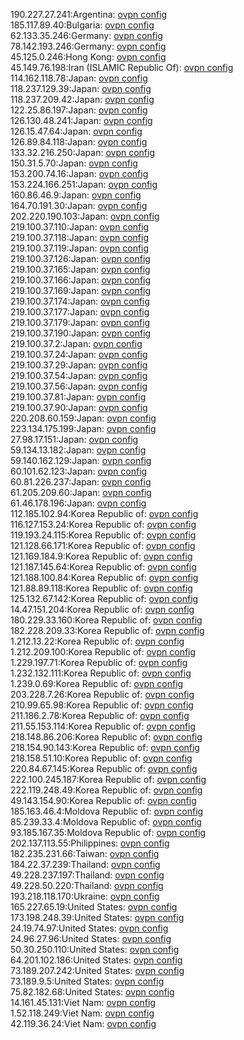 190.227.27.241:Argentina: [ovpn config](vpn/190_227_27_241.ovpn)  
185.117.89.40:Bulgaria: [ovpn config](vpn/185_117_89_40.ovpn)  
62.133.35.246:Germany: [ovpn config](vpn/62_133_35_246.ovpn)  
78.142.193.246:Germany: [ovpn config](vpn/78_142_193_246.ovpn)  
45.125.0.246:Hong Kong: [ovpn config](vpn/45_125_0_246.ovpn)  
45.149.76.198:Iran (ISLAMIC Republic Of): [ovpn config](vpn/45_149_76_198.ovpn)  
114.162.118.78:Japan: [ovpn config](vpn/114_162_118_78.ovpn)  
118.237.129.39:Japan: [ovpn config](vpn/118_237_129_39.ovpn)  
118.237.209.42:Japan: [ovpn config](vpn/118_237_209_42.ovpn)  
122.25.86.197:Japan: [ovpn config](vpn/122_25_86_197.ovpn)  
126.130.48.241:Japan: [ovpn config](vpn/126_130_48_241.ovpn)  
126.15.47.64:Japan: [ovpn config](vpn/126_15_47_64.ovpn)  
126.89.84.118:Japan: [ovpn config](vpn/126_89_84_118.ovpn)  
133.32.216.250:Japan: [ovpn config](vpn/133_32_216_250.ovpn)  
150.31.5.70:Japan: [ovpn config](vpn/150_31_5_70.ovpn)  
153.200.74.16:Japan: [ovpn config](vpn/153_200_74_16.ovpn)  
153.224.166.251:Japan: [ovpn config](vpn/153_224_166_251.ovpn)  
160.86.46.9:Japan: [ovpn config](vpn/160_86_46_9.ovpn)  
164.70.191.30:Japan: [ovpn config](vpn/164_70_191_30.ovpn)  
202.220.190.103:Japan: [ovpn config](vpn/202_220_190_103.ovpn)  
219.100.37.110:Japan: [ovpn config](vpn/219_100_37_110.ovpn)  
219.100.37.118:Japan: [ovpn config](vpn/219_100_37_118.ovpn)  
219.100.37.119:Japan: [ovpn config](vpn/219_100_37_119.ovpn)  
219.100.37.126:Japan: [ovpn config](vpn/219_100_37_126.ovpn)  
219.100.37.165:Japan: [ovpn config](vpn/219_100_37_165.ovpn)  
219.100.37.166:Japan: [ovpn config](vpn/219_100_37_166.ovpn)  
219.100.37.169:Japan: [ovpn config](vpn/219_100_37_169.ovpn)  
219.100.37.174:Japan: [ovpn config](vpn/219_100_37_174.ovpn)  
219.100.37.177:Japan: [ovpn config](vpn/219_100_37_177.ovpn)  
219.100.37.179:Japan: [ovpn config](vpn/219_100_37_179.ovpn)  
219.100.37.190:Japan: [ovpn config](vpn/219_100_37_190.ovpn)  
219.100.37.2:Japan: [ovpn config](vpn/219_100_37_2.ovpn)  
219.100.37.24:Japan: [ovpn config](vpn/219_100_37_24.ovpn)  
219.100.37.29:Japan: [ovpn config](vpn/219_100_37_29.ovpn)  
219.100.37.54:Japan: [ovpn config](vpn/219_100_37_54.ovpn)  
219.100.37.56:Japan: [ovpn config](vpn/219_100_37_56.ovpn)  
219.100.37.81:Japan: [ovpn config](vpn/219_100_37_81.ovpn)  
219.100.37.90:Japan: [ovpn config](vpn/219_100_37_90.ovpn)  
220.208.60.159:Japan: [ovpn config](vpn/220_208_60_159.ovpn)  
223.134.175.199:Japan: [ovpn config](vpn/223_134_175_199.ovpn)  
27.98.17.151:Japan: [ovpn config](vpn/27_98_17_151.ovpn)  
59.134.13.182:Japan: [ovpn config](vpn/59_134_13_182.ovpn)  
59.140.162.129:Japan: [ovpn config](vpn/59_140_162_129.ovpn)  
60.101.62.123:Japan: [ovpn config](vpn/60_101_62_123.ovpn)  
60.81.226.237:Japan: [ovpn config](vpn/60_81_226_237.ovpn)  
61.205.209.60:Japan: [ovpn config](vpn/61_205_209_60.ovpn)  
61.46.178.196:Japan: [ovpn config](vpn/61_46_178_196.ovpn)  
112.185.102.94:Korea Republic of: [ovpn config](vpn/112_185_102_94.ovpn)  
116.127.153.24:Korea Republic of: [ovpn config](vpn/116_127_153_24.ovpn)  
119.193.24.115:Korea Republic of: [ovpn config](vpn/119_193_24_115.ovpn)  
121.128.66.171:Korea Republic of: [ovpn config](vpn/121_128_66_171.ovpn)  
121.169.184.9:Korea Republic of: [ovpn config](vpn/121_169_184_9.ovpn)  
121.187.145.64:Korea Republic of: [ovpn config](vpn/121_187_145_64.ovpn)  
121.188.100.84:Korea Republic of: [ovpn config](vpn/121_188_100_84.ovpn)  
121.88.89.118:Korea Republic of: [ovpn config](vpn/121_88_89_118.ovpn)  
125.132.67.142:Korea Republic of: [ovpn config](vpn/125_132_67_142.ovpn)  
14.47.151.204:Korea Republic of: [ovpn config](vpn/14_47_151_204.ovpn)  
180.229.33.160:Korea Republic of: [ovpn config](vpn/180_229_33_160.ovpn)  
182.228.209.33:Korea Republic of: [ovpn config](vpn/182_228_209_33.ovpn)  
1.212.13.22:Korea Republic of: [ovpn config](vpn/1_212_13_22.ovpn)  
1.212.209.100:Korea Republic of: [ovpn config](vpn/1_212_209_100.ovpn)  
1.229.197.71:Korea Republic of: [ovpn config](vpn/1_229_197_71.ovpn)  
1.232.132.111:Korea Republic of: [ovpn config](vpn/1_232_132_111.ovpn)  
1.239.0.69:Korea Republic of: [ovpn config](vpn/1_239_0_69.ovpn)  
203.228.7.26:Korea Republic of: [ovpn config](vpn/203_228_7_26.ovpn)  
210.99.65.98:Korea Republic of: [ovpn config](vpn/210_99_65_98.ovpn)  
211.186.2.78:Korea Republic of: [ovpn config](vpn/211_186_2_78.ovpn)  
211.55.153.114:Korea Republic of: [ovpn config](vpn/211_55_153_114.ovpn)  
218.148.86.206:Korea Republic of: [ovpn config](vpn/218_148_86_206.ovpn)  
218.154.90.143:Korea Republic of: [ovpn config](vpn/218_154_90_143.ovpn)  
218.158.51.10:Korea Republic of: [ovpn config](vpn/218_158_51_10.ovpn)  
220.84.67.145:Korea Republic of: [ovpn config](vpn/220_84_67_145.ovpn)  
222.100.245.187:Korea Republic of: [ovpn config](vpn/222_100_245_187.ovpn)  
222.119.248.49:Korea Republic of: [ovpn config](vpn/222_119_248_49.ovpn)  
49.143.154.90:Korea Republic of: [ovpn config](vpn/49_143_154_90.ovpn)  
185.163.46.4:Moldova Republic of: [ovpn config](vpn/185_163_46_4.ovpn)  
85.239.33.4:Moldova Republic of: [ovpn config](vpn/85_239_33_4.ovpn)  
93.185.167.35:Moldova Republic of: [ovpn config](vpn/93_185_167_35.ovpn)  
202.137.113.55:Philippines: [ovpn config](vpn/202_137_113_55.ovpn)  
182.235.231.66:Taiwan: [ovpn config](vpn/182_235_231_66.ovpn)  
184.22.37.239:Thailand: [ovpn config](vpn/184_22_37_239.ovpn)  
49.228.237.197:Thailand: [ovpn config](vpn/49_228_237_197.ovpn)  
49.228.50.220:Thailand: [ovpn config](vpn/49_228_50_220.ovpn)  
193.218.118.170:Ukraine: [ovpn config](vpn/193_218_118_170.ovpn)  
165.227.65.19:United States: [ovpn config](vpn/165_227_65_19.ovpn)  
173.198.248.39:United States: [ovpn config](vpn/173_198_248_39.ovpn)  
24.19.74.97:United States: [ovpn config](vpn/24_19_74_97.ovpn)  
24.96.27.96:United States: [ovpn config](vpn/24_96_27_96.ovpn)  
50.30.250.110:United States: [ovpn config](vpn/50_30_250_110.ovpn)  
64.201.102.186:United States: [ovpn config](vpn/64_201_102_186.ovpn)  
73.189.207.242:United States: [ovpn config](vpn/73_189_207_242.ovpn)  
73.189.9.5:United States: [ovpn config](vpn/73_189_9_5.ovpn)  
75.82.182.68:United States: [ovpn config](vpn/75_82_182_68.ovpn)  
14.161.45.131:Viet Nam: [ovpn config](vpn/14_161_45_131.ovpn)  
1.52.118.249:Viet Nam: [ovpn config](vpn/1_52_118_249.ovpn)  
42.119.36.24:Viet Nam: [ovpn config](vpn/42_119_36_24.ovpn)  
